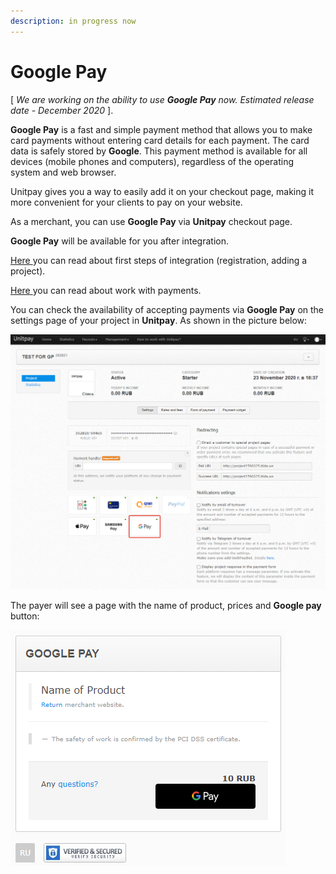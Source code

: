 ```yaml
---
description: in progress now
---
```


# Google Pay

\[ _We are working on the ability to use **Google Pay** now. Estimated release date - December 2020_ \]. 

**Google Pay** is a fast and simple payment method that allows you to make card payments without entering card details for each payment. The card data is safely stored by **Google**. This payment method is available for all devices \(mobile phones and computers\), regardless of the operating system and web browser.

Unitpay gives you a way to easily add it on your checkout page, making it more convenient for your clients to pay on your website.

As a merchant, you can use **Google Pay** via **Unitpay** checkout page.

**Google Pay** will be available for you after integration. 

[Here ](https://help.unitpay.ru/first_steps)you can read about first steps of integration \(registration, adding a project\). 

[Here ](https://help.unitpay.ru/payments)you can read about work with payments.

You can check the availability of accepting payments via **Google Pay** on the settings page of your project in **Unitpay**. As shown in the picture below:

![](.gitbook/assets/2020-11-24_18-42-22.png)

The payer will see a page with the name of product, prices and **Google pay** button:

![](.gitbook/assets/image%20%2845%29.png)

 

